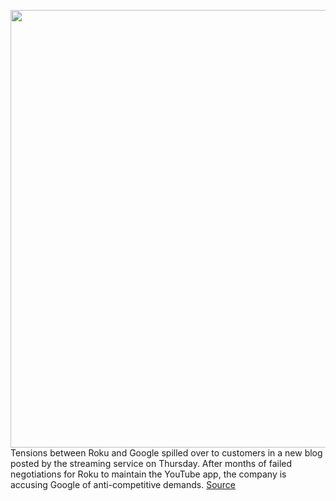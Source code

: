 <img src='https://cdn.vox-cdn.com/thumbor/pXS6zTywcyCFW2LRPwlMoR0HcG0=/0x0:2040x1360/1200x800/filters:focal(857x517:1183x843)/cdn.vox-cdn.com/uploads/chorus_image/image/70025931/cwelch_181128_3103_0677_2.0.jpg' width='700px' /><br/>
Tensions between Roku and Google spilled over to customers in a new blog posted by the streaming service on Thursday. After months of failed negotiations for Roku to maintain the YouTube app, the company is accusing Google of anti-competitive demands.
<a href='https://www.theverge.com/2021/10/21/22738333/roku-google-youtube-tv-app-contract-competition-klobuchar'> Source <a/>